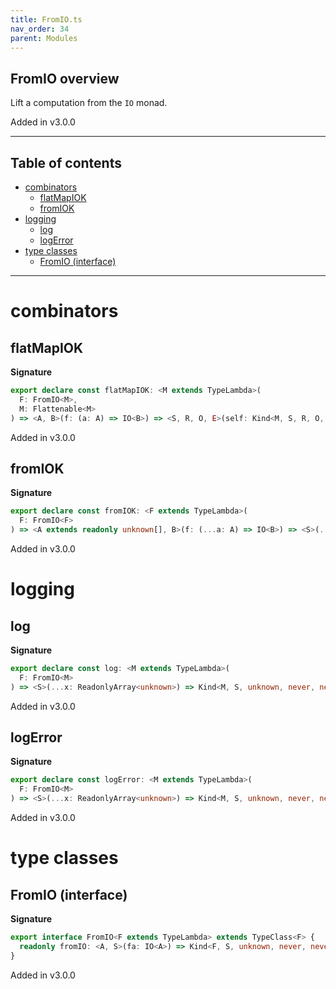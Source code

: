 ```yaml
---
title: FromIO.ts
nav_order: 34
parent: Modules
---
```


## FromIO overview

Lift a computation from the `IO` monad.

Added in v3.0.0

---

<h2 class="text-delta">Table of contents</h2>

- [combinators](#combinators)
  - [flatMapIOK](#flatmapiok)
  - [fromIOK](#fromiok)
- [logging](#logging)
  - [log](#log)
  - [logError](#logerror)
- [type classes](#type-classes)
  - [FromIO (interface)](#fromio-interface)

---

# combinators

## flatMapIOK

**Signature**

```ts
export declare const flatMapIOK: <M extends TypeLambda>(
  F: FromIO<M>,
  M: Flattenable<M>
) => <A, B>(f: (a: A) => IO<B>) => <S, R, O, E>(self: Kind<M, S, R, O, E, A>) => Kind<M, S, R, O, E, B>
```

Added in v3.0.0

## fromIOK

**Signature**

```ts
export declare const fromIOK: <F extends TypeLambda>(
  F: FromIO<F>
) => <A extends readonly unknown[], B>(f: (...a: A) => IO<B>) => <S>(...a: A) => Kind<F, S, unknown, never, never, B>
```

Added in v3.0.0

# logging

## log

**Signature**

```ts
export declare const log: <M extends TypeLambda>(
  F: FromIO<M>
) => <S>(...x: ReadonlyArray<unknown>) => Kind<M, S, unknown, never, never, void>
```

Added in v3.0.0

## logError

**Signature**

```ts
export declare const logError: <M extends TypeLambda>(
  F: FromIO<M>
) => <S>(...x: ReadonlyArray<unknown>) => Kind<M, S, unknown, never, never, void>
```

Added in v3.0.0

# type classes

## FromIO (interface)

**Signature**

```ts
export interface FromIO<F extends TypeLambda> extends TypeClass<F> {
  readonly fromIO: <A, S>(fa: IO<A>) => Kind<F, S, unknown, never, never, A>
}
```

Added in v3.0.0
